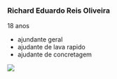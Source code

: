 ### Richard Eduardo Reis Oliveira
18 anos
- ajundante geral
- ajudante de lava rapido 
- ajudante de concretagem 

![](https://github.com/Richardbianchi/Richardbianchi/assets/169536379/cae25bf7-4777-465f-addb-f682bfff2245)
